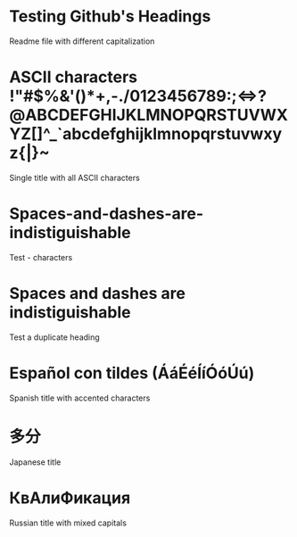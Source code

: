 # Testing Github's Headings

Readme file with different capitalization

# ASCII characters !"#$%&'()*+,-./0123456789:;<=>?@ABCDEFGHIJKLMNOPQRSTUVWXYZ[\]^_`abcdefghijklmnopqrstuvwxyz{|}~

Single title with all ASCII characters

# Spaces-and-dashes-are-indistiguishable

Test - characters

# Spaces and dashes are indistiguishable

Test a duplicate heading

# Español con tildes (ÁáÉéÍíÓóÚú)

Spanish title with accented characters

# 多分
Japanese title

# КвАлиФикация

Russian title with mixed capitals
